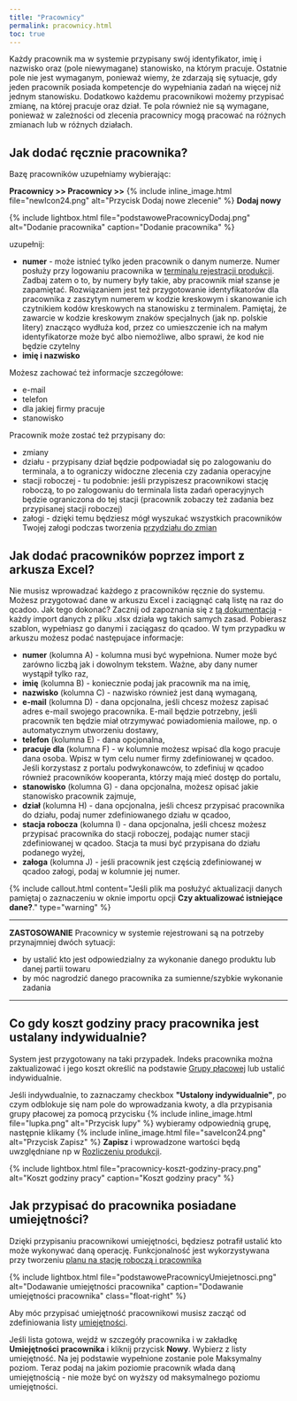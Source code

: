 ```yaml
---
title: "Pracownicy"
permalink: pracownicy.html
toc: true
---
```

Każdy pracownik ma w systemie przypisany swój identyfikator, imię i nazwisko oraz (pole niewymagane) stanowisko, na którym pracuje. Ostatnie pole nie jest wymaganym, ponieważ wiemy, że zdarzają się sytuacje, gdy jeden pracownik posiada kompetencje do wypełniania zadań na więcej niż jednym stanowisku. Dodatkowo każdemu pracownikowi możemy przypisać zmianę, na której pracuje oraz dział. Te pola również nie są wymagane, ponieważ w zależności od zlecenia pracownicy mogą pracować na różnych zmianach lub w różnych działach.

## Jak dodać ręcznie pracownika?

Bazę pracowników uzupełniamy wybierając:

**Pracownicy >> Pracownicy >>** {% include inline_image.html file="newIcon24.png" alt="Przycisk Dodaj nowe zlecenie" %} **Dodaj nowy**
  
{% include lightbox.html file="podstawowePracownicyDodaj.png" alt="Dodanie pracownika" caption="Dodanie pracownika" %} 

uzupełnij:
- **numer** - może istnieć tylko jeden pracownik o danym numerze. Numer posłuży przy logowaniu pracownika w [terminalu rejestracji produkcji](/terminal). Zadbaj zatem o to, by numery były takie, aby pracownik miał szanse je zapamiętać. Rozwiązaniem jest też przygotowanie identyfikatorów dla pracownika z zaszytym numerem w kodzie kreskowym i skanowanie ich czytnikiem kodów kreskowych na stanowisku z terminalem. Pamiętaj, że zawarcie w kodzie kreskowym znaków specjalnych (jak np. polskie litery) znacząco wydłuża kod, przez co umieszczenie ich na małym identyfikatorze może być albo niemożliwe, albo sprawi, że kod nie będzie czytelny
- **imię i nazwisko**

Możesz zachować też informacje szczegółowe:
- e-mail
- telefon
- dla jakiej firmy pracuje
- stanowisko

Pracownik może zostać też przypisany do:
- zmiany
- działu - przypisany dział będzie podpowiadał się po zalogowaniu do terminala, a to ograniczy widoczne zlecenia czy zadania operacyjne
- stacji roboczej - tu podobnie: jeśli przypiszesz pracownikowi stację roboczą, to po zalogowaniu do terminala lista zadań operacyjnych będzie ograniczona do tej stacji (pracownik zobaczy też zadania bez przypisanej stacji roboczej)
- załogi - dzięki temu będziesz mógł wyszukać wszystkich pracowników Twojej załogi podczas tworzenia [przydziału do zmian](/przydzial-do-zmian)

## Jak dodać pracowników poprzez import z arkusza Excel?

Nie musisz wprowadzać każdego z pracowników ręcznie do systemu. Możesz przygotować dane w arkuszu Excel i zaciągnąć całą listę na raz do qcadoo. Jak tego dokonać? Zacznij od zapoznania się z [tą dokumentacją](/import-z-excel) - każdy import danych z pliku .xlsx działa wg takich samych zasad. Pobierasz szablon, wypełniasz go danymi i zaciągasz do qcadoo. W tym przypadku w arkuszu możesz podać następujace informacje:

- **numer** (kolumna A) - kolumna musi być wypełniona. Numer może być zarówno liczbą jak i dowolnym tekstem. Ważne, aby dany numer wystąpił tylko raz,
- **imię** (kolumna B) - koniecznie podaj jak pracownik ma na imię,
- **nazwisko** (kolumna C) - nazwisko również jest daną wymaganą,
- **e-mail** (kolumna D) - dana opcjonalna, jeśli chcesz możesz zapisać adres e-mail swojego pracownika. E-mail będzie potrzebny, jeśli pracownik ten będzie miał otrzymywać powiadomienia mailowe, np. o automatycznym utworzeniu dostawy,
- **telefon** (kolumna E) - dana opcjonalna,
- **pracuje dla** (kolumna F) - w kolumnie możesz wpisać dla kogo pracuje dana osoba. Wpisz w tym celu numer firmy zdefiniowanej w qcadoo. Jeśli korzystasz z portalu podwykonawców, to zdefiniuj w qcadoo również pracowników kooperanta, którzy mają mieć dostęp do portalu,
- **stanowisko** (kolumna G) - dana opcjonalna, możesz opisać jakie stanowisko pracownik zajmuje,
- **dział** (kolumna H) - dana opcjonalna, jeśli chcesz przypisać pracownika do działu, podaj numer zdefiniowanego działu w qcadoo,
- **stacja robocza** (kolumna I) - dana opcjonalna, jeśli chcesz możesz przypisać pracownika do stacji roboczej, podając numer stacji zdefiniowanej w qcadoo. Stacja ta musi być przypisana do działu podanego wyżej,
- **załoga** (kolumna J) - jeśli pracownik jest częścią zdefiniowanej w qcadoo załogi, podaj w kolumnie jej numer.

{% include callout.html content="Jeśli plik ma posłużyć aktualizacji danych pamiętaj o zaznaczeniu w oknie importu opcji **Czy aktualizować istniejące dane?**." type="warning" %}


---

**ZASTOSOWANIE** Pracownicy w systemie rejestrowani są na potrzeby przynajmniej dwóch sytuacji: 

- by ustalić kto jest odpowiedzialny za wykonanie danego produktu lub danej partii towaru
- by móc nagrodzić danego pracownika za sumienne/szybkie wykonanie zadania

---

## Co gdy koszt godziny pracy pracownika jest ustalany indywidualnie?

System jest przygotowany na taki przypadek. Indeks pracownika można zaktualizować i jego koszt określić na podstawie [Grupy płacowej](/grupy-placowe) lub ustalić indywidualnie. 

Jeśli indywdualnie, to zaznaczamy checkbox **"Ustalony indywidualnie"**, po czym odblokuje się nam pole do wprowadzania kwoty, a dla przypisania grupy płacowej za pomocą przycisku {% include inline_image.html file="lupka.png" alt="Przycisk lupy" %} wybieramy odpowiednią grupę, następnie klikamy {% include inline_image.html file="saveIcon24.png" alt="Przycisk Zapisz" %}  **Zapisz** i wprowadzone wartości będą uwzględniane np w [Rozliczeniu produkcji](/rozliczenie-produkcji). 

{% include lightbox.html file="pracownicy-koszt-godziny-pracy.png" alt="Koszt godziny pracy" caption="Koszt godziny pracy" %}  

## Jak przypisać do pracownika posiadane umiejętności?

Dzięki przypisaniu pracownikowi umiejętności, będziesz potrafił ustalić kto może wykonywać daną operację. Funkcjonalność jest wykorzystywana przy tworzeniu [planu na stację roboczą i pracownika](/plan-na-stacje-robocza-i-pracownika)

{% include lightbox.html file="podstawowePracownicyUmiejetnosci.png" alt="Dodawanie umiejętności pracownika" caption="Dodawanie umiejętności pracownika" class="float-right" %}

Aby móc przypisać umiejętność pracownikowi musisz zacząć od zdefiniowania listy [umiejętności](/umiejetnosci). 

Jeśli lista gotowa, wejdź w szczegóły pracownika i w zakładkę **Umiejętności pracownika** i kliknij przycisk **Nowy**. Wybierz z listy umiejętność. Na jej podstawie wypełnione zostanie pole Maksymalny poziom. Teraz podaj na jakim poziomie pracownik włada daną umiejętnością - nie może być on wyższy od maksymalnego poziomu umiejętności. 